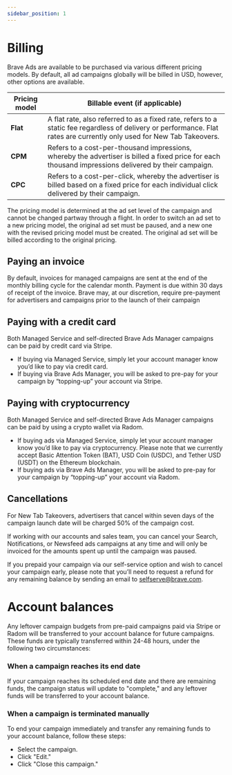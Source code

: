 ```yaml
---
sidebar_position: 1
---
```


# Billing
Brave Ads are available to be purchased via various different pricing models. By default, all ad campaigns globally will be billed in USD, however, other options are available.

|**Pricing model**|**Billable event (if applicable)**|
|---|---|
|**Flat**|A flat rate, also referred to as a fixed rate, refers to a static fee regardless of delivery or performance. Flat rates are currently only used for New Tab Takeovers.|
|**CPM**|Refers to a cost-per-thousand impressions, whereby the advertiser is billed a fixed price for each thousand impressions delivered by their campaign.|
|**CPC**|Refers to a cost-per-click, whereby the advertiser is billed based on a fixed price for each individual click delivered by their campaign.|

The pricing model is determined at the ad set level of the campaign and cannot be changed partway through a flight. In order to switch an ad set to a new pricing model, the original ad set must be paused, and a new one with the revised pricing model must be created. The original ad set will be billed according to the original pricing.

## Paying an invoice
By default, invoices for managed campaigns are sent at the end of the monthly billing cycle for the calendar month. Payment is due within 30 days of receipt of the invoice. Brave may, at our discretion, require pre-payment for advertisers and campaigns prior to the launch of their campaign 

## Paying with a credit card
Both Managed Service and self-directed Brave Ads Manager campaigns can be paid by credit card via Stripe. 

- If buying via Managed Service, simply let your account manager know you’d like to pay via credit card.
- If buying via Brave Ads Manager, you will be asked to pre-pay for your campaign by “topping-up” your account via Stripe.

## Paying with cryptocurrency
Both Managed Service and self-directed Brave Ads Manager campaigns can be paid by using a crypto wallet via Radom.

- If buying ads via Managed Service, simply let your account manager know you’d like to pay via cryptocurrency. Please note that we currently accept Basic Attention Token (BAT), USD Coin (USDC), and Tether USD (USDT) on the Ethereum blockchain.
- If buying ads via Brave Ads Manager, you will be asked to pre-pay for your campaign by “topping-up” your account via Radom.

## Cancellations
For New Tab Takeovers, advertisers that cancel within seven days of the campaign launch date will be charged 50% of the campaign cost. 

If working with our accounts and sales team, you can cancel your Search, Notifications, or Newsfeed ads campaigns at any time and will only be invoiced for the amounts spent up until the campaign was paused. 

If you prepaid your campaign via our self-service option and wish to cancel your campaign early, please note that you’ll need to request a refund for any remaining balance by sending an email to [selfserve@brave.com](mailto:selfserve@brave.com).

# Account balances

Any leftover campaign budgets from pre-paid campaigns paid via Stripe or Radom will be transferred to your account balance for future campaigns. These funds are typically transferred within 24-48 hours, under the following two circumstances:

### When a campaign reaches its end date

If your campaign reaches its scheduled end date and there are remaining funds, the campaign status will update to "complete," and any leftover funds will be transferred to your account balance.

### When a campaign is terminated manually

To end your campaign immediately and transfer any remaining funds to your account balance, follow these steps:

- Select the campaign.
- Click "Edit."
- Click "Close this campaign."
